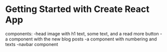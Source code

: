 # Getting Started with Create React App

components: -head image with h1 text, some text, and a read
more button -a component with the new blog posts -a
component with numbering and texts -navbar component
